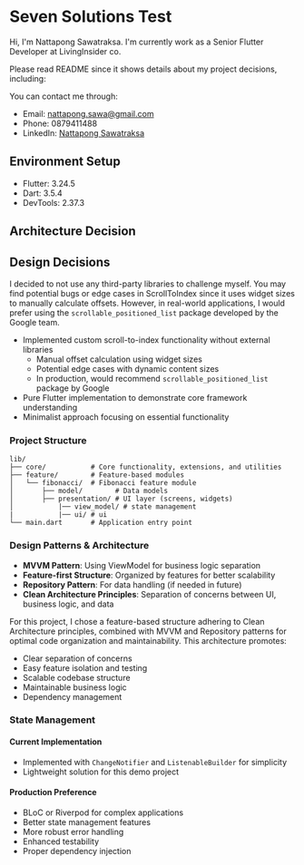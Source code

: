 # Seven Solutions Test

Hi, I'm Nattapong Sawatraksa.
I'm currently work as a Senior Flutter Developer at LivingInsider co.

Please read README since it shows details about my project decisions, including:

You can contact me through:
- Email: nattapong.sawa@gmail.com
- Phone: 0879411488
- LinkedIn: [Nattapong Sawatraksa](https://www.linkedin.com/in/nattapong-sawatraksa-139168191/)

## Environment Setup

- Flutter: 3.24.5
- Dart: 3.5.4
- DevTools: 2.37.3

## Architecture Decision

## Design Decisions


I decided to not use any third-party libraries to challenge myself. You may find potential bugs or edge cases in ScrollToIndex since it uses widget sizes to manually calculate offsets. However, in real-world applications, I would prefer using the `scrollable_positioned_list` package developed by the Google team.
- Implemented custom scroll-to-index functionality without external libraries
    - Manual offset calculation using widget sizes
    - Potential edge cases with dynamic content sizes
    - In production, would recommend `scrollable_positioned_list` package by Google
- Pure Flutter implementation to demonstrate core framework understanding
- Minimalist approach focusing on essential functionality

### Project Structure
```
lib/
├── core/           # Core functionality, extensions, and utilities
├── feature/        # Feature-based modules
│   └── fibonacci/  # Fibonacci feature module
│       ├── model/        # Data models
│       ├── presentation/ # UI layer (screens, widgets)
│           |── view_model/ # state management
|           |── ui/ # ui 
└── main.dart       # Application entry point
```

### Design Patterns & Architecture

- **MVVM Pattern**: Using ViewModel for business logic separation
- **Feature-first Structure**: Organized by features for better scalability
- **Repository Pattern**: For data handling (if needed in future)
- **Clean Architecture Principles**: Separation of concerns between UI, business logic, and data

For this project, I chose a feature-based structure adhering to Clean Architecture principles, combined with MVVM and Repository patterns for optimal code organization and maintainability. This architecture promotes:

- Clear separation of concerns
- Easy feature isolation and testing
- Scalable codebase structure
- Maintainable business logic
- Dependency management

### State Management
#### Current Implementation
- Implemented with `ChangeNotifier` and `ListenableBuilder` for simplicity
- Lightweight solution for this demo project

#### Production Preference
- BLoC or Riverpod for complex applications
- Better state management features
- More robust error handling
- Enhanced testability
- Proper dependency injection
